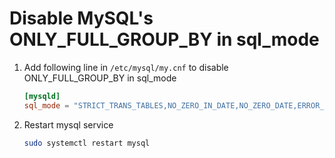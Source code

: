 
# Disable MySQL's ONLY_FULL_GROUP_BY in sql_mode

1. Add following line in `/etc/mysql/my.cnf` to disable ONLY_FULL_GROUP_BY in sql_mode
    ```conf
    [mysqld]
    sql_mode = "STRICT_TRANS_TABLES,NO_ZERO_IN_DATE,NO_ZERO_DATE,ERROR_FOR_DIVISION_BY_ZERO,NO_ENGINE_SUBSTITUTION"
    ```

2. Restart mysql service
    ```bash
    sudo systemctl restart mysql
    ```
